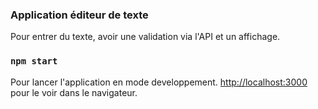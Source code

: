 ### Application éditeur de texte

Pour entrer du texte, avoir une validation via l'API et un affichage.

### `npm start`


Pour lancer l'application en mode developpement.
[http://localhost:3000](http://localhost:3000) pour le voir dans le navigateur.



